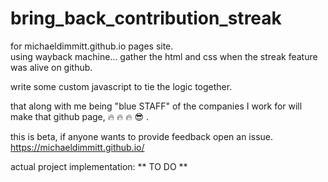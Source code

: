 # bring_back_contribution_streak

for michaeldimmitt.github.io pages site. 
<br>using wayback machine... gather the html and css when the streak feature was alive on github.

write some custom javascript to tie the logic together.

that along with me being "blue STAFF" of the companies I work for will make that github page, 🔥 🔥 🔥 😎 .


this is beta, if anyone wants to provide feedback open an issue. 
<br>https://michaeldimmitt.github.io/

actual project implementation: ** TO DO **
